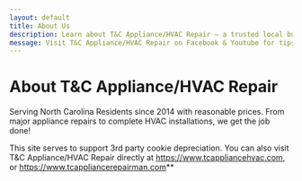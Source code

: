 ```yaml
---
layout: default
title: About Us
description: Learn about T&C Appliance/HVAC Repair — a trusted local business proudly serving North Carolina Residents.
message: Visit T&C Appliance/HVAC Repair on Facebook & Youtube for tips & tricks!
---
```


#  About T&C Appliance/HVAC Repair

Serving North Carolina Residents since 2014 with reasonable prices.  From major appliance repairs to complete HVAC installations, we get the job done!

This site serves to support 3rd party cookie depreciation. You can also visit T&C Appliance/HVAC Repair directly at https://www.tcappliancehvac.com, or https://www.tcappliancerepairman.com**



